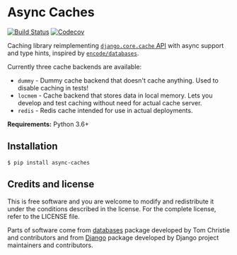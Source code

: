 # Async Caches

[![Build Status](https://travis-ci.org/rafalp/async-caches.svg?branch=master)](https://travis-ci.org/rafalp/async-caches)
[![Codecov](https://codecov.io/gh/rafalp/async-caches/branch/master/graph/badge.svg)](https://codecov.io/gh/rafalp/async-caches)

Caching library reimplementing [`django.core.cache` API](https://docs.djangoproject.com/en/2.2/topics/cache/#the-low-level-cache-api) with async support and type hints, inspired by [`encode/databases`](https://github.com/encode/databases).

Currently three cache backends are available:

* `dummy` - Dummy cache backend that doesn't cache anything. Used to disable caching in tests!
* `locmem` - Cache backend that stores data in local memory. Lets you develop and test caching without need for actual cache server.
* `redis` - Redis cache intended for use in actual deployments.

**Requirements:** Python 3.6+


## Installation

```console
$ pip install async-caches
```


## Credits and license

This is free software and you are welcome to modify and redistribute it under the conditions described in the license. For the complete license, refer to the LICENSE file.

Parts of software come from [databases](https://github.com/encode/databases/issues) package developed by Tom Christie and contributors and from [Django](https://github.com/django/django) package developed by Django project maintainers and contributors.